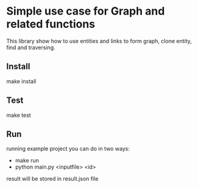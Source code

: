 # Simple use case for Graph and related functions

This library show how to use entities and links to form graph, clone entity, find and traversing.

## Install
make install

## Test
make test

## Run
running example project you can do in two ways:
- make run
- python main.py &lt;inputfile&gt; &lt;id&gt;

result will be stored in result.json file